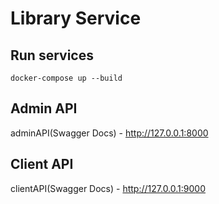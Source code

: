 # Library Service

## Run services

```docker-compose up --build```

## Admin API

adminAPI(Swagger Docs) - http://127.0.0.1:8000

## Client API

clientAPI(Swagger Docs) - http://127.0.0.1:9000
